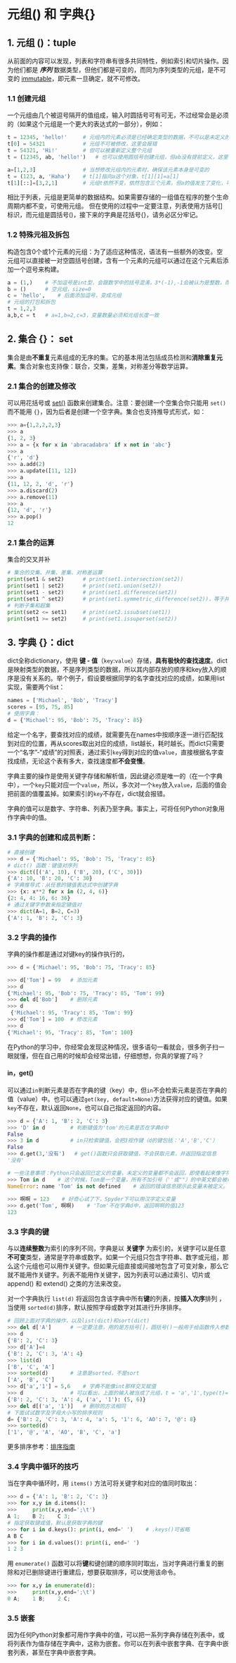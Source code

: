 # 元组() 和 字典{}



## 1. 元组 ()：tuple

从前面的内容可以发现，列表和字符串有很多共同特性，例如索引和切片操作。因为他们都是 ***序列*** 数据类型，但他们都是可变的，而同为序列类型的元组，是不可变的 [immutable](https://docs.python.org/zh-cn/3.8/glossary.html#term-immutable)，即元素一旦确定，就不可修改。

### 1.1 创建元组

一个元组由几个被逗号隔开的值组成，输入时圆括号可有可无，不过经常会是必须的（如果这个元组是一个更大的表达式的一部分），例如：

```python
t = 12345, 'hello!'		# 元组内的元素必须是已经确定类型的数据，不可以是未定义的变量
t[0] = 54321			# 元组不可被修改，这里会报错
t = 54321, 'Hi!'		# 但可以被重新定义整个元组
t = (12345, ab, 'hello!')	# 也可以使用圆括号创建元组，但ab没有提前定义，这里会报错

a=[1,2,3]				# 当想修改元组内的元素时，确保该元素本身是可变的
t = (123, a, 'Haha')	# t[1]指向a这个对象，t[1][1]=a[1]
t[1][::]=[3,2,1]		# 元组t依然不变，依然包含三个元素，但a的值发生了变化，可以用t[1]进行比对
```

相比于列表，元组是更简单的数据结构。如果需要存储的一组值在程序的整个生命周期内都不变，可使用元组。  但在使用的过程中一定要注意，列表使用方括号[]标识，而元组是圆括号()，接下来的字典是花括号{}，请务必区分牢记。

### 1.2 特殊元祖及拆包

构造包含0个或1个元素的元组：为了适应这种情况，语法有一些额外的改变。空元组可以直接被一对空圆括号创建，含有一个元素的元组可以通过在这个元素后添加一个逗号来构建。

```python
a = (1,)	# 不加逗号是int型，会跟数学中的括号混淆，3*(-1),-1会被认为是整数，而不是元组
b = ()		# 空元组，size=0
c = 'hello',	# 后面添加逗号，变成元组
# 元组的打包和拆包
t = 1,2,3
a,b,c = t	# a=1,b=2,c=3，变量数量必须和元组长度一致
```

## 2. 集合 {}： set

集合是由**不重复**元素组成的无序的集。它的基本用法包括成员检测和**消除重复元素**。集合对象也支持像：联合，交集，差集，对称差分等数学运算。

### 2.1 集合的创建及修改

可以用花括号或 [set()](https://docs.python.org/zh-cn/3.8/library/stdtypes.html#set) 函数来创建集合。注意：要创建一个空集合你只能用 `set()` 而不能用 `{}`，因为后者是创建一个空字典。集合也支持推导式形式，如：

```python
>>> a={1,2,2,2,3}
>>> a
{1, 2, 3}
>>> a = {x for x in 'abracadabra' if x not in 'abc'}
>>> a
{'r', 'd'}
>>> a.add(2)
>>> a.update([11, 12])
>>> a
{11, 12, 2, 'd', 'r'}
>>> a.discard(2)
>>> a.remove(11)
>>> a
{12, 'd', 'r'}
>>> a.pop()
12
```

### 2.1 集合的运算

集合的交叉并补

```python
# 集合的交集、并集、差集、对称差运算
print(set1 & set2)		# print(set1.intersection(set2))
print(set1 | set2)		# print(set1.union(set2))
print(set1 - set2)		# print(set1.difference(set2))
print(set1 ^ set2)		# print(set1.symmetric_difference(set2))，等于并集-交集
# 判断子集和超集
print(set2 <= set1)		# print(set2.issubset(set1))
print(set1 >= set2)		# print(set1.issuperset(set2))
```



## 3. 字典 {}：dict



dict全称dictionary，使用 **键 - 值**（`key`:`value`）存储，**具有极快的查找速度**。dict是映射类型的数据，不是序列类型的数据，所以其内部存放的顺序和key放入的顺序是没有关系的。举个例子，假设要根据同学的名字查找对应的成绩，如果用list实现，需要两个list：

```python
names = ['Michael', 'Bob', 'Tracy']
scores = [95, 75, 85]
# 使用字典：
d = {'Michael': 95, 'Bob': 75, 'Tracy': 85}
```

给定一个名字，要查找对应的成绩，就需要先在names中按顺序逐一进行匹配找到对应的位置，再从scores取出对应的成绩，list越长，耗时越长。而dict只需要一个“名字”-“成绩”的对照表，通过索引`key`得到对应的值`value`，直接根据名字查找成绩，无论这个表有多大，查找速度都**不会变慢**。

字典主要的操作是使用关键字存储和解析值，因此键必须是唯一的（在一个字典中），一个`key`只能对应一个`value`，所以，多次对一个`key`放入`value`，后面的值会把前面的值覆盖掉。如果索引的`key`不存在，dict就会报错。

字典的值可以是数字、字符串、列表乃至字典。事实上，可将任何Python对象用作字典中的值。

### 3.1 字典的创建和成员判断：

```python
# 直接创建
>>> d = {'Michael': 95, 'Bob': 75, 'Tracy': 85}
# dict() 函数：键值对序列
>>> dict([('A', 10), ('B', 20), ('C', 30)])
{'A': 10, 'B': 20, 'C': 30}
# 字典推导式：从任意的键值表达式中创建字典
>>> {x: x**2 for x in (2, 4, 6)}
{2: 4, 4: 16, 6: 36}
# 通过关键字参数来指定键值对
>>> dict(A=1, B=2, C=3)
{'A': 1, 'B': 2, 'C': 3}
```

### 3.2 字典的操作

字典的操作都是通过对键key的操作执行的，

```python
>>> d = {'Michael': 95, 'Bob': 75, 'Tracy': 85}

>>> d['Tom'] = 99	# 添加元素
>>> d
{'Michael': 95, 'Bob': 75, 'Tracy': 85, 'Tom': 99}
>>> del d['Bob']	# 删除元素
>>> d
 {'Michael': 95, 'Tracy': 85, 'Tom': 99}
>>> d['Tom'] = 100	# 修改元素
>>> d
{'Michael': 95, 'Tracy': 85, 'Tom': 100}
```

在Python的学习中，你经常会发现这种情况，很多语句一看就会，很多例子扫一眼就懂，但在自己用的时候却会经常出错，仔细想想，你真的掌握了吗？

#### in，get()

可以通过`in`判断元素是否在字典的键（key）中，但`in`不会检索元素是否在字典的值（value）中。也可以通过`get(key, default=None)`方法获得对应的键值。如果`key`不存在，默认返回`None`，也可以自己指定返回的内容。


```python
>>> d = {'A': 1, 'B': 2, 'C': 3}
>>> 'D' in d		# 判断键值为'tom'的元素是否在字典d中
False
>>> 3 in d			# in只检索键值，会把3视作键（d的键包括：'A','B','C'）
False
>>> d.get(3,'没有')	# get()函数只会获取键值，不会获取元素，并返回指定信息
'没有'

# 一些注意事项：Python只会返回已定义的变量，未定义的变量都不会返回，即使看起来像字符串也不行
>>> Tom in d    # 这个时候，Tom是一个变量，所有不加引号（''或""）的中英文都会被视为变量
NameError: name 'Tom' is not defined	# 返回的错误信息提示此变量未被定义。
    
>>> 啊啊 = 123	# 好奇心试了下，Spyder下可以用汉字定义变量
>>> d.get('Tom', 啊啊)	# 'Tom'不在字典d中，返回啊啊的值123
123
```

### 3.3 字典的键

与以**连续整数**为索引的序列不同，字典是以 **关键字** 为索引的，关键字可以是任意**不可变**类型，通常是字符串或数字。如果一个元组只包含字符串、数字或元组，那么这个元组也可以用作关键字。但如果元组直接或间接地包含了可变对象，那么它就不能用作关键字。列表不能用作关键字，因为列表可以通过索引、切片或 append() 和 extend() 之类的方法来改变。

对一个字典执行 `list(d)` 将返回包含该字典中所有**键**的列表，按**插入次序**排列 ，当使用 `sorted(d)`排序，默认按照字母或数字对其进行升序排序。

```python
# 回顾上面对字典的操作，以及list(dict)和sort(dict)
>>> del d['A']		# 一定要注意，用的是方括号[]，圆括号()一般用于给函数传入参数
>>> d
{'B': 2, 'C': 3}
>>> d['A']=4
{'B': 2, 'C': 3, 'A': 4}
>>> list(d)
['B', 'C', 'A']
>>> sorted(d)		# 注意是sorted，不是sort
['A', 'B', 'C']
>>> d['a','1'] = 5,6	# 字典不能像int那样交叉赋值
>>> d				# 可以看出，上面的输入被当成了元组，t = 'a','1',type(t)=tuple
{'B': 2, 'C': 3, 'A': 4, ('a', '1'): (5, 6)}
>>> del d[('a', '1')]	# 删除的方法相同
# 下面试试数字及字母大小写的排序规则
d= {'B': 2, 'C': 3, 'A': 4, 'a': 5, '1': 6, 'AO': 7, '@': 8}
>>> sorted(d)
['1', '@', 'A', 'AO', 'B', 'C', 'a']
```

更多排序参考：[排序指南](https://docs.python.org/zh-cn/3.8/howto/sorting.html#sorting-how-to)

### 3.4 字典中循环的技巧

当在字典中循环时，用 `items()` 方法可将关键字和对应的值同时取出：

```python
>>> d = {'A': 1, 'B': 2, 'C': 3}
>>> for x,y in d.items():
>>> 	print(x,y,end=';\t')
A 1;	B 2;	C 3;	
# 指定获取键或值，默认是获取字典的键
>>> for i in d.keys(): print(i, end=' ')	# .keys()可省略
A B C 
>>> for i in d.values(): print(i, end=' ')
1 2 3 
```

用 `enumerate()` 函数可以将**键**和键创建的顺序同时取出，当对字典进行重复的删除和对已删除键进行重建后，想要获取排序，可以使用该命令。

```python
>>> for x,y in enumerate(d):
>>>     print(x,y,end=';\t')
0 A;	1 B;	2 C;	
```

### 3.5 嵌套

因为任何Python对象都可用作字典中的值，可以把一系列字典存储在列表中，或将列表作为值存储在字典中，这称为嵌套。你可以在列表中嵌套字典、在字典中嵌套列表，甚至在字典中嵌套字典。  



